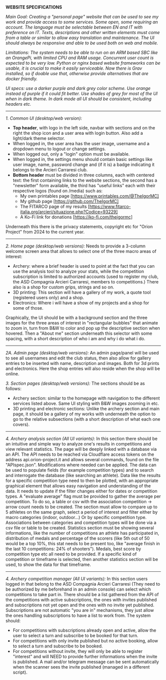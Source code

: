 **WEBSITE SPECIFICATIONS**

*Main Goal: Creating a "personal page" website that can be used to see my work and provide access to some services. Some open, some requiring an account. The language must be selectable between EN and IT with preference on IT. Texts, descriptions and other written elements must come from a table or similar to allow easy translation and maintenance. The UI should always be responsive and able to be used both on web and mobile.*

*Limitations: The system needs to be able to run on an ARM based SBC like an OrangePi, with limited CPU and RAM usage. Concurrent user count is expected to be very low. Python or nginx based website frameworks can be usable, it is crucial to make it easily serviceable. Now there is Grav installed, so if doable use that, otherwise provide alternatives that are docker friendly.*

*UI specs: use a darker purple and dark grey color scheme. Use orange instead of purple if it could fit better. Use shades of grey for most of the UI when in dark theme. In dark mode all UI should be consistent, including headers etc.*

---

*1. Common UI (desktop/web version):*
- **Top header**, with logo in the left side, navbar with sections and on the right the shop icon and a user area with login button. Also add a light/dark theme selector.
- When logged in, the user area has the user image, username and a dropdown menu to logout or change settings.
- When logged out, only a "login" option must be available.
- When logged in, the settings menu should contain basic settings like user image, name, password change and (if it is) a badge indicating it belongs to the Arcieri Carraresi club.
- **Bottom header** must be divided in three columns, each with centered text: the first containing links to the website sections, the second has a "newsletter" form available, the third has "useful links" each with their respective logos (found on /media) such as:
  - My own printables page [https://www.printables.com/@TheIgorMC]
  - My github page [https://github.com/TheIgorMC]
  - The FITARCO page of my results [https://www.fitarco-italia.org/arcieri/situazione.php?Codice=93229]
  - A Ko-Fi link for donations [https://ko-fi.com/theigormc]

Underneath this there is the privacy statements, copyright etc for "Orion Project" from 2024 to the current year.

---

*2. Home page (desktop/web versions):*
Needs to provide a 3-column welcome screen area that allows to select one of the three macro areas of interest:
- Archery: where a brief header is used to point at the fact that you can use the analysis tool to analyze your stats, while the competition subscription is limited to authorized accounts (used to register my club, the ASD Compagnia Arcieri Carraresi, members to competitions.) There also is a shop for custom grips, strings and so on.
- 3D printing: This section will have a gallery of my work, a quote tool (registered users only) and a shop.
- Electronics: Where i will have a show of my projects and a shop for some of those.

Graphically, the UI should be with a background section and the three images for the three areas of interest in "rectangular bubbles" that animate to zoom in, turn from B&W to color and pop up the descriptive section when hovered. 
Then a "About me" section underneath this selector with some spacing, with a short description of who i am and why i do what i do.

---

*2A. Admin page (desktop/web versions):*
An admin page/panel will be used to see all usernames and edit the club status, then also allow for gallery entries to be inserted  with name, description and images. Both for 3d prints and electronics.
Here the shop entries will also reside when the shop will be online.

*3. Section pages (desktop/web versions):*
The sections should be as follows:
- Archery section: similar to the homepage with navigation to the different services listed above. Same UI styling with B&W images zooming in etc.
- 3D printing and electronic sections: Unlike the archery section and main page, it should be a gallery of my works with underneath the option to go to the relative subsections (with a short description of what each one covers). 

---

*4. Archery analysis section (All UI variants):*
In this section there should be an intuitive and simple way to analyze one's results in competitions and view relevant statistics.
The page will be deeply linked with a database via an API. The API needs to be reached via Cloudflare access tokens on the address api.orion-project.it and allows several commands, found on the file "APIspec.json". Modifications where needed can be applied.
The data can be used to populate fields (for example competition types) and to search and interrogate the database (like searching an athlete).
Data like the results for a specific competition type need to then be plotted, with an appropriate graphical element that allows easy navigation and understanding of the data. It needs to update if the filter changes either for dates or competition types.
A "evaluate average" flag must be provided to gather the average per competition. To do so, a table or csv with the association competition -> arrow count needs to be created.
The section must allow to compare up to 5 athletes on the same graph, select a period of interest and filter either by macro categories (indoor, outdoor...) Or by specific competition type. Associations between categories and competition types will be done via a csv file or table to be created.
Statistics section must be showing several informations, like the number of competitions an athlete has participated in, distribution of medals and percentage of the scorers (like 5th out of 50 would be a top 10%, this stat needs to be present too, like "average finish in the last 10 competitions: 24% of shooters"). Medals, best score by competition type etc all need to be provided. If a specific kind of competition or timeframe is selected, then another statistics section will be used, to show the data for that timeframe.

---

*4. Archery competition manager (All UI variants):*
In this section users logged in that belong to the ASD Compagnia Arcieri Carraresi (They need to be authorized by me beforehand in an admin console) can select which competitions to take part in. There should be a list gathered from the API of the competitions with active subscriptions, the ones with invites published and subscriptions not yet open and the ones with no invite yet published. Subscriptions are not automatic "you are in" mechanisms, they just allow the ones handling subscriptions to have a list to work from.
The system should:
- For competitions with subscriptions already open and active, allow the user to select a turn and  subscribe to be booked for that turn.
- For competitions with only invite published but no active booking, allow to select a turn and subscribe to be booked.
- For competitions without invite, they will only be able to register "interest" and will NEED to provide further informations when the invite is published. A mail and/or telegram message can be sent automatically when the scanner sees the invite published (managed in a different script).